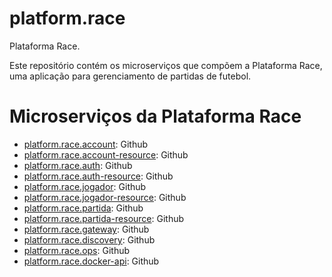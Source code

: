 # platform.race

Plataforma Race.

Este repositório contém os microserviços que compõem a Plataforma Race, uma aplicação para gerenciamento de partidas de futebol.


# Microserviços da Plataforma Race

- [platform.race.account](
https://github.com/st4pzz/platform.race.account): Github
- [platform.race.account-resource](
https://github.com/st4pzz/platform.race.account-resource): Github
- [platform.race.auth](
https://github.com/st4pzz/platform.race.auth): Github
- [platform.race.auth-resource](
https://github.com/st4pzz/platform.race.auth-resource): Github
- [platform.race.jogador](
https://github.com/st4pzz/platform.race.jogador): Github
- [platform.race.jogador-resource](
https://github.com/st4pzz/platform.race.jogador-resource): Github
- [platform.race.partida](
https://github.com/st4pzz/platform.race.partida): Github
- [platform.race.partida-resource](
https://github.com/st4pzz/platform.race.partida-resource): Github
- [platform.race.gateway](
https://github.com/st4pzz/platform.race.gateway): Github
- [platform.race.discovery](
https://github.com/st4pzz/platform.race.discovery): Github
- [platform.race.ops](
https://github.com/st4pzz/platform.race.ops): Github
- [platform.race.docker-api](
https://github.com/st4pzz/platform.race.docker-api): Github

